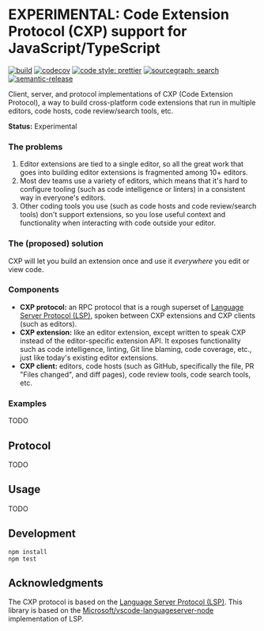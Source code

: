 # EXPERIMENTAL: Code Extension Protocol (CXP) support for JavaScript/TypeScript

[![build](https://badge.buildkite.com/2eb2e1c2cca148c26ce8d9571f4a8a1d21e3989d10c518feb9.svg)](https://buildkite.com/sourcegraph/cxp-js)
[![codecov](https://codecov.io/gh/sourcegraph/cxp-js/branch/master/graph/badge.svg?token=1Xk7sdvG0y)](https://codecov.io/gh/sourcegraph/cxp-js)
[![code style: prettier](https://img.shields.io/badge/code_style-prettier-ff69b4.svg)](https://github.com/prettier/prettier)
[![sourcegraph: search](https://img.shields.io/badge/sourcegraph-search-brightgreen.svg)](https://sourcegraph.com/github.com/sourcegraph/cxp-js)
[![semantic-release](https://img.shields.io/badge/%20%20%F0%9F%93%A6%F0%9F%9A%80-semantic--release-e10079.svg)](https://github.com/semantic-release/semantic-release)

Client, server, and protocol implementations of CXP (Code Extension Protocol), a way to build cross-platform code extensions that run in multiple editors, code hosts, code review/search tools, etc.

**Status:** Experimental

### The problems

1.  Editor extensions are tied to a single editor, so all the great work that goes into building editor extensions is fragmented among 10+ editors.
2.  Most dev teams use a variety of editors, which means that it's hard to configure tooling (such as code intelligence or linters) in a consistent way in everyone's editors.
3.  Other coding tools you use (such as code hosts and code review/search tools) don't support extensions, so you lose useful context and functionality when interacting with code outside your editor.

### The (proposed) solution

CXP will let you build an extension once and use it _everywhere_ you edit or view code.

### Components

- **CXP protocol:** an RPC protocol that is a rough superset of [Language Server Protocol (LSP)](https://microsoft.github.io/language-server-protocol/), spoken between CXP extensions and CXP clients (such as editors).
- **CXP extension:** like an editor extension, except written to speak CXP instead of the editor-specific extension API. It exposes functionality such as code intelligence, linting, Git line blaming, code coverage, etc., just like today's existing editor extensions.
- **CXP client:** editors, code hosts (such as GitHub, specifically the file, PR "Files changed", and diff pages), code review tools, code search tools, etc.

### Examples

TODO

## Protocol

TODO

## Usage

TODO

## Development

```shell
npm install
npm test
```

## Acknowledgments

The CXP protocol is based on the [Language Server Protocol (LSP)](https://microsoft.github.io/language-server-protocol/). This library is based on the [Microsoft/vscode-languageserver-node](https://github.com/Microsoft/vscode-languageserver-node) implementation of LSP.
